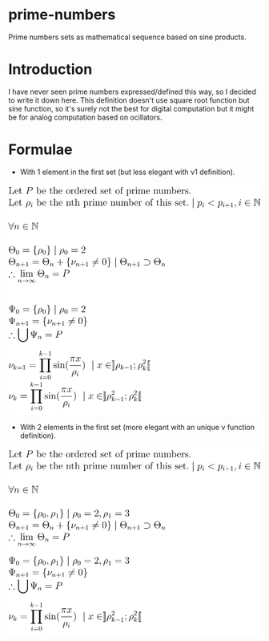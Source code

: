 # prime-numbers
Prime numbers sets as mathematical sequence based on sine products.

# Introduction
I have never seen prime numbers expressed/defined this way, so I decided to write it down here. This definition doesn't use square root function but sine function, so it's surely not the best for digital computation but it might be for analog computation based on ocillators.

# Formulae
* With 1 element in the first set (but less elegant with ν1 definition).

![](prime_2.svg)

* With 2 elements in the first set (more elegant with an unique ν function definition).

![](prime_23.svg)
